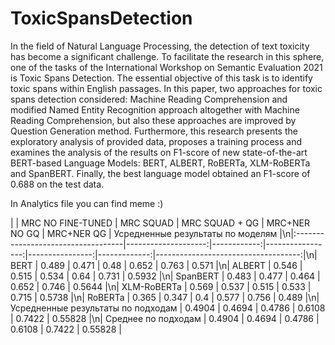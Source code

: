 # ToxicSpansDetection

In the field of Natural Language Processing, the detection of text toxicity has become a significant challenge. To facilitate the research in this sphere, one of the tasks of the International Workshop on Semantic Evaluation 2021 is Toxic Spans Detection. The essential objective of this task is to identify toxic spans within English passages. In this paper, two approaches for toxic spans detection considered: Machine Reading Comprehension and modified Named Entity Recognition approach altogether with Machine Reading Comprehension, but also these approaches are improved by Question Generation method. Furthermore, this research presents the exploratory analysis of provided data, proposes a training process and examines the analysis of the results on F1-score of new state-of-the-art BERT-based Language Models: BERT, ALBERT, RoBERTa, XLM-RoBERTa and SpanBERT. Finally, the best language model obtained an F1-score of 0.688 on the test data.


In Analytics file you can find meme :)


|                                    |   MRC NO FINE-TUNED |   MRC SQUAD |   MRC SQUAD + QG |   MRC+NER NO GQ |   MRC+NER QG |   Усредненные результаты по моделям |\n|:-----------------------------------|--------------------:|------------:|-----------------:|----------------:|-------------:|------------------------------------:|\n| BERT                               |              0.489  |      0.471  |           0.48   |          0.652  |       0.763  |                             0.571   |\n| ALBERT                             |              0.546  |      0.515  |           0.534  |          0.64   |       0.731  |                             0.5932  |\n| SpanBERT                           |              0.483  |      0.477  |           0.464  |          0.652  |       0.746  |                             0.5644  |\n| XLM-RoBERTa                        |              0.569  |      0.537  |           0.515  |          0.533  |       0.715  |                             0.5738  |\n| RoBERTa                            |              0.365  |      0.347  |           0.4    |          0.577  |       0.756  |                             0.489   |\n| Усредненные результаты по подходам |              0.4904 |      0.4694 |           0.4786 |          0.6108 |       0.7422 |                             0.55828 |\n| Среднее по подходам                |              0.4904 |      0.4694 |           0.4786 |          0.6108 |       0.7422 |                             0.55828 |
